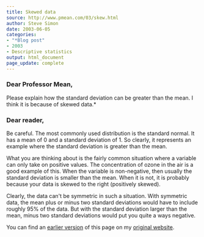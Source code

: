 ```yaml
---
title: Skewed data
source: http://www.pmean.com/03/skew.html
author: Steve Simon
date: 2003-06-05
categories:
- "*Blog post"
- 2003
- Descriptive statistics
output: html_document
page_update: complete
---
```

### Dear Professor Mean,

Please explain how the standard deviation can be greater than the mean. I think it is because of skewed data.*

### Dear reader,

Be careful. The most commonly used distribution is the standard normal. It has a mean of 0 and a standard deviation of 1. So clearly, it represents an example where the standard deviation is greater than the mean.

What you are thinking about is the fairly common situation where a variable can only take on positive values. The concentration of ozone in the air is a good example of this. When the variable is non-negative, then usually the standard deviation is smaller than the mean. When it is not, it is probably because your data is skewed to the right (positively skewed).

Clearly, the data can't be symmetric in such a situation. With symmetric data, the mean plus or minus two standard deviations would have to include roughly 95% of the data. But with the standard deviation larger than the mean, minus two standard deviations would put you quite a ways negative.

You can find an [earlier version][sim1] of this page on my [original website][sim2].

[sim1]: http://www.pmean.com/03/skew.html
[sim2]: http://www.pmean.com/original_site.html
